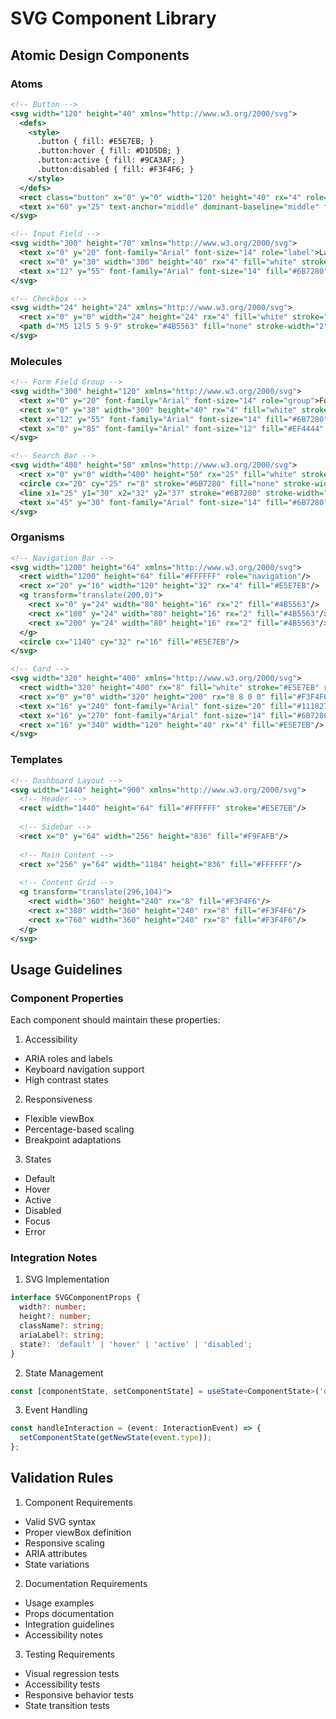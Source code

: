 # SVG Component Library

## Atomic Design Components

### Atoms

```svg
<!-- Button -->
<svg width="120" height="40" xmlns="http://www.w3.org/2000/svg">
  <defs>
    <style>
      .button { fill: #E5E7EB; }
      .button:hover { fill: #D1D5DB; }
      .button:active { fill: #9CA3AF; }
      .button:disabled { fill: #F3F4F6; }
    </style>
  </defs>
  <rect class="button" x="0" y="0" width="120" height="40" rx="4" role="button" aria-label="Button"/>
  <text x="60" y="25" text-anchor="middle" dominant-baseline="middle" font-family="Arial">Button</text>
</svg>

<!-- Input Field -->
<svg width="300" height="70" xmlns="http://www.w3.org/2000/svg">
  <text x="0" y="20" font-family="Arial" font-size="14" role="label">Label</text>
  <rect x="0" y="30" width="300" height="40" rx="4" fill="white" stroke="#E5E7EB" role="textbox"/>
  <text x="12" y="55" font-family="Arial" font-size="14" fill="#6B7280">Placeholder</text>
</svg>

<!-- Checkbox -->
<svg width="24" height="24" xmlns="http://www.w3.org/2000/svg">
  <rect x="0" y="0" width="24" height="24" rx="4" fill="white" stroke="#E5E7EB" role="checkbox"/>
  <path d="M5 12l5 5 9-9" stroke="#4B5563" fill="none" stroke-width="2" class="check"/>
</svg>
```

### Molecules

```svg
<!-- Form Field Group -->
<svg width="300" height="120" xmlns="http://www.w3.org/2000/svg">
  <text x="0" y="20" font-family="Arial" font-size="14" role="group">Form Group</text>
  <rect x="0" y="30" width="300" height="40" rx="4" fill="white" stroke="#E5E7EB" role="textbox"/>
  <text x="12" y="55" font-family="Arial" font-size="14" fill="#6B7280">Input field</text>
  <text x="0" y="85" font-family="Arial" font-size="12" fill="#EF4444" role="alert">Validation message</text>
</svg>

<!-- Search Bar -->
<svg width="400" height="50" xmlns="http://www.w3.org/2000/svg">
  <rect x="0" y="0" width="400" height="50" rx="25" fill="white" stroke="#E5E7EB" role="search"/>
  <circle cx="20" cy="25" r="8" stroke="#6B7280" fill="none" stroke-width="2"/>
  <line x1="25" y1="30" x2="32" y2="37" stroke="#6B7280" stroke-width="2"/>
  <text x="45" y="30" font-family="Arial" font-size="14" fill="#6B7280">Search...</text>
</svg>
```

### Organisms

```svg
<!-- Navigation Bar -->
<svg width="1200" height="64" xmlns="http://www.w3.org/2000/svg">
  <rect width="1200" height="64" fill="#FFFFFF" role="navigation"/>
  <rect x="20" y="16" width="120" height="32" rx="4" fill="#E5E7EB"/>
  <g transform="translate(200,0)">
    <rect x="0" y="24" width="80" height="16" rx="2" fill="#4B5563"/>
    <rect x="100" y="24" width="80" height="16" rx="2" fill="#4B5563"/>
    <rect x="200" y="24" width="80" height="16" rx="2" fill="#4B5563"/>
  </g>
  <circle cx="1140" cy="32" r="16" fill="#E5E7EB"/>
</svg>

<!-- Card -->
<svg width="320" height="400" xmlns="http://www.w3.org/2000/svg">
  <rect width="320" height="400" rx="8" fill="white" stroke="#E5E7EB" role="article"/>
  <rect x="0" y="0" width="320" height="200" rx="8 8 0 0" fill="#F3F4F6"/>
  <text x="16" y="240" font-family="Arial" font-size="20" fill="#111827">Card Title</text>
  <text x="16" y="270" font-family="Arial" font-size="14" fill="#6B7280">Card description text goes here...</text>
  <rect x="16" y="340" width="120" height="40" rx="4" fill="#E5E7EB"/>
</svg>
```

### Templates

```svg
<!-- Dashboard Layout -->
<svg width="1440" height="900" xmlns="http://www.w3.org/2000/svg">
  <!-- Header -->
  <rect width="1440" height="64" fill="#FFFFFF" stroke="#E5E7EB"/>
  
  <!-- Sidebar -->
  <rect x="0" y="64" width="256" height="836" fill="#F9FAFB"/>
  
  <!-- Main Content -->
  <rect x="256" y="64" width="1184" height="836" fill="#FFFFFF"/>
  
  <!-- Content Grid -->
  <g transform="translate(296,104)">
    <rect width="360" height="240" rx="8" fill="#F3F4F6"/>
    <rect x="380" width="360" height="240" rx="8" fill="#F3F4F6"/>
    <rect x="760" width="360" height="240" rx="8" fill="#F3F4F6"/>
  </g>
</svg>
```

## Usage Guidelines

### Component Properties

Each component should maintain these properties:

1. Accessibility
- ARIA roles and labels
- Keyboard navigation support
- High contrast states

2. Responsiveness
- Flexible viewBox
- Percentage-based scaling
- Breakpoint adaptations

3. States
- Default
- Hover
- Active
- Disabled
- Focus
- Error

### Integration Notes

1. SVG Implementation
```typescript
interface SVGComponentProps {
  width?: number;
  height?: number;
  className?: string;
  ariaLabel?: string;
  state?: 'default' | 'hover' | 'active' | 'disabled';
}
```

2. State Management
```typescript
const [componentState, setComponentState] = useState<ComponentState>('default');
```

3. Event Handling
```typescript
const handleInteraction = (event: InteractionEvent) => {
  setComponentState(getNewState(event.type));
};
```

## Validation Rules

1. Component Requirements
- Valid SVG syntax
- Proper viewBox definition
- Responsive scaling
- ARIA attributes
- State variations

2. Documentation Requirements
- Usage examples
- Props documentation
- Integration guidelines
- Accessibility notes

3. Testing Requirements
- Visual regression tests
- Accessibility tests
- Responsive behavior tests
- State transition tests
